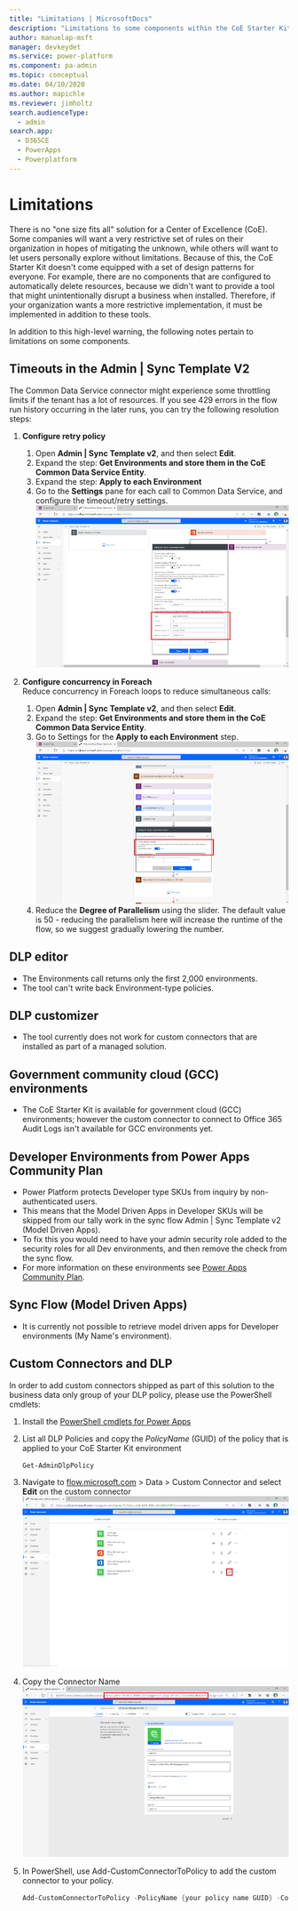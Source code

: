 ```yaml
---
title: "Limitations | MicrosoftDocs"
description: "Limitations to some components within the CoE Starter Kit, such as potential timeouts, Government Community Cloud availability etc."
author: manuelap-msft
manager: devkeydet
ms.service: power-platform
ms.component: pa-admin
ms.topic: conceptual
ms.date: 04/10/2020
ms.author: mapichle
ms.reviewer: jimholtz
search.audienceType: 
  - admin
search.app: 
  - D365CE
  - PowerApps
  - Powerplatform
---
```

# Limitations

There is no "one size fits all" solution for a Center of Excellence (CoE). Some companies will want a very restrictive set of rules on their organization in hopes of mitigating the unknown, while others will want to let users personally explore without limitations. Because of this, the CoE Starter Kit doesn't come equipped with a set of design patterns for everyone. For example, there are no components that are configured to automatically delete resources, because we didn't want to provide a tool that might unintentionally disrupt a business when installed. Therefore, if your organization wants a more restrictive implementation, it must be implemented in addition to these tools.

In addition to this high-level warning, the following notes pertain to limitations on some components.

## Timeouts in the Admin | Sync Template V2

The Common Data Service connector might experience some throttling limits if the tenant has a lot of resources. If you see 429 errors in the flow run history occurring in the later runs, you can try the following resolution steps:

1. **Configure retry policy**
    1. Open **Admin \| Sync Template v2**, and then select **Edit**.
    1. Expand the step: **Get Environments and store them in the CoE Common Data Service Entity**.
    1. Expand the step: **Apply to each Environment**
    1. Go to the **Settings** pane for each call to Common Data Service, and configure the timeout/retry settings. <br> ![Configure retry policy](media/coe72.png "Configure the retry policy")

1. **Configure concurrency in Foreach**<br>
    Reduce concurrency in Foreach loops to reduce simultaneous calls:
    1. Open **Admin \| Sync Template v2**, and then select **Edit**.
    1. Expand the step: **Get Environments and store them in the CoE Common Data Service Entity**.
    1. Go to Settings for the **Apply to each Environment** step. <br>![Configure concurrency in Foreach](media/coe73.png "Configure concurrency in Foreach")
    1. Reduce the **Degree of Parallelism** using the slider. The default value is 50 - reducing the parallelism here will increase the runtime of the flow, so we suggest gradually lowering the number.

## DLP editor

- The Environments call returns only the first 2,000 environments.
- The tool can't write back Environment-type policies.

## DLP customizer

- The tool currently does not work for custom connectors that are installed as part of a managed solution.

## Government community cloud (GCC) environments

- The CoE Starter Kit is available for government cloud (GCC) environments; however the custom connector to connect to Office 365 Audit Logs isn't available for GCC environments yet.

## Developer Environments from Power Apps Community Plan

- Power Platform protects Developer type SKUs from inquiry by non-authenticated users.
- This means that the Model Driven Apps in Developer SKUs will be skipped from our tally work in the sync flow Admin | Sync Template v2 (Model Driven Apps).
- To fix this you would need to have your admin security role added to the security roles for all Dev environments, and then remove the check from the sync flow.
- For more information on these environments see [Power Apps Community Plan](https://docs.microsoft.com/powerapps/maker/dev-community-plan).

## Sync Flow (Model Driven Apps)

- It is currently not possible to retrieve model driven apps for Developer environments (My Name's environment).

## Custom Connectors and DLP

In order to add custom connectors shipped as part of this solution to the business data only group of your DLP policy, please use the PowerShell cmdlets:

1. Install the [PowerShell cmdlets for Power Apps](https://docs.microsoft.com/power-platform/admin/powerapps-powershell)

1. List all DLP Policies and copy the *PolicyName* (GUID) of the policy that is applied to your CoE Starter Kit environment

    ```powershell
    Get-AdminDlpPolicy
    ```

1. Navigate to [flow.microsoft.com](https://flow.microsoft.com) > Data > Custom Connector and select **Edit** on the custom connector
![Edit Custom Connector](media/DLP-CC2.png)

1. Copy the Connector Name
![Note Connector Name](media/DLP-CC3.png)

1. In PowerShell, use Add-CustomConnectorToPolicy to add the custom connector to your policy.

    ```powershell
    Add-CustomConnectorToPolicy -PolicyName {your policy name GUID} -ConnectorName {the nName you copied from above} -GroupName hbi -ConnectorId /providers/Microsoft.PowerApps/scopes/admin/environments/{your environment GUID{/apis/{your connector name}
    ```
